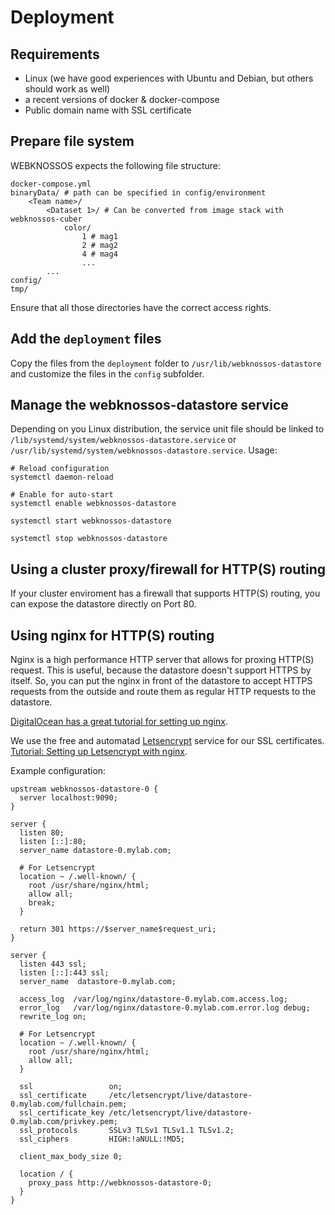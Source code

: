 # Deployment

## Requirements
* Linux (we have good experiences with Ubuntu and Debian, but others should work as well)
* a recent versions of docker & docker-compose
* Public domain name with SSL certificate

## Prepare file system
WEBKNOSSOS expects the following file structure:
```
docker-compose.yml
binaryData/ # path can be specified in config/environment
    <Team name>/
        <Dataset 1>/ # Can be converted from image stack with webknossos-cuber
            color/
                1 # mag1
                2 # mag2
                4 # mag4
                ...
        ...
config/
tmp/
```
Ensure that all those directories have the correct access rights.

## Add the `deployment` files
Copy the files from the `deployment` folder to `/usr/lib/webknossos-datastore` and customize the files in the `config` subfolder.

## Manage the webknossos-datastore service
Depending on you Linux distribution, the service unit file should be linked to `/lib/systemd/system/webknossos-datastore.service` or `/usr/lib/systemd/system/webknossos-datastore.service`.
Usage:

```
# Reload configuration
systemctl daemon-reload

# Enable for auto-start
systemctl enable webknossos-datastore

systemctl start webknossos-datastore

systemctl stop webknossos-datastore
```

## Using a cluster proxy/firewall for HTTP(S) routing
If your cluster enviroment has a firewall that supports HTTP(S) routing, you can expose the datastore directly on Port 80.

## Using nginx for HTTP(S) routing
Nginx is a high performance HTTP server that allows for proxing HTTP(S) request. This is useful, because the datastore doesn't support HTTPS by itself. So, you can put the nginx in front of the datastore to accept HTTPS requests from the outside and route them as regular HTTP requests to the datastore.

[DigitalOcean has a great tutorial for setting up nginx](https://www.digitalocean.com/community/tutorials/understanding-nginx-http-proxying-load-balancing-buffering-and-caching).

We use the free and automatad [Letsencrypt](https://letsencrypt.org/) service for our SSL certificates. [Tutorial: Setting up Letsencrypt with nginx](https://www.digitalocean.com/community/tutorials/how-to-secure-nginx-with-let-s-encrypt-on-ubuntu-16-04).

Example configuration:
```
upstream webknossos-datastore-0 {
  server localhost:9090;
}

server {
  listen 80;
  listen [::]:80;
  server_name datastore-0.mylab.com;

  # For Letsencrypt
  location ~ /.well-known/ {
    root /usr/share/nginx/html;
    allow all;
    break;
  }

  return 301 https://$server_name$request_uri;
}

server {
  listen 443 ssl;
  listen [::]:443 ssl;
  server_name  datastore-0.mylab.com;

  access_log  /var/log/nginx/datastore-0.mylab.com.access.log;
  error_log   /var/log/nginx/datastore-0.mylab.com.error.log debug;
  rewrite_log on;

  # For Letsencrypt
  location ~ /.well-known/ {
    root /usr/share/nginx/html;
    allow all;
  }

  ssl                 on;
  ssl_certificate     /etc/letsencrypt/live/datastore-0.mylab.com/fullchain.pem;
  ssl_certificate_key /etc/letsencrypt/live/datastore-0.mylab.com/privkey.pem;
  ssl_protocols       SSLv3 TLSv1 TLSv1.1 TLSv1.2;
  ssl_ciphers         HIGH:!aNULL:!MD5;

  client_max_body_size 0;

  location / {
    proxy_pass http://webknossos-datastore-0;
  }
}
```

